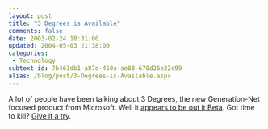 ```yaml
---
layout: post
title: "3 Degrees is Available"
comments: false
date: 2003-02-24 18:31:00
updated: 2004-05-03 21:38:00
categories:
 - Technology
subtext-id: 7b463db1-a87d-450a-ae88-670d26e22c99
alias: /blog/post/3-Degrees-is-Available.aspx
---
```



A lot of people have been talking about 3 Degrees, the new Generation-Net focused product from Microsoft. Well it [appears to be out it Beta](http://www.threedegrees.com/). Got time to kill? [Give it a try](http://www.threedegrees.com/DownloadThreeDegrees.aspx).
